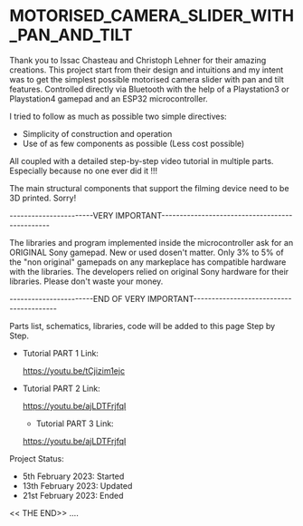 # MOTORISED_CAMERA_SLIDER_WITH_PAN_AND_TILT


Thank you to Issac Chasteau and Christoph Lehner for their amazing creations.
This project start from their design and intuitions and my intent was to get the
simplest possible motorised camera slider with pan and tilt features.
Controlled directly via Bluetooth with the help of a Playstation3 or Playstation4 gamepad
and an ESP32 microcontroller.

I tried to follow as much as possible two simple directives: 

- Simplicity of construction and operation
- Use of as few components as possible (Less cost possible)

All coupled with a detailed step-by-step video tutorial in multiple parts.
Especially because no one ever did it !!!

The main structural components that support the filming device need to be 3D printed.
Sorry!


-----------------------VERY IMPORTANT-----------------------------------------------

The libraries and program implemented inside the microcontroller ask for an
ORIGINAL Sony gamepad. 
New or used dosen't matter.
Only 3% to 5% of the "non original" gamepads on any markeplace has compatible
hardware with the libraries.
The developers relied on original Sony hardware for their libraries.
Please don't waste your money.

-----------------------END OF VERY IMPORTANT----------------------------------------


Parts list, schematics, libraries, code will be added to this page Step by Step.


- Tutorial PART 1 Link:

   https://youtu.be/tCjizim1ejc 
   

- Tutorial PART 2 Link:

   https://youtu.be/ajLDTFrjfqI
   
   
   - Tutorial PART 3 Link:

   https://youtu.be/ajLDTFrjfqI

Project Status:

- 5th  February 2023: Started
- 13th February 2023: Updated 
- 21st February 2023: Ended




<< THE END>> ....



